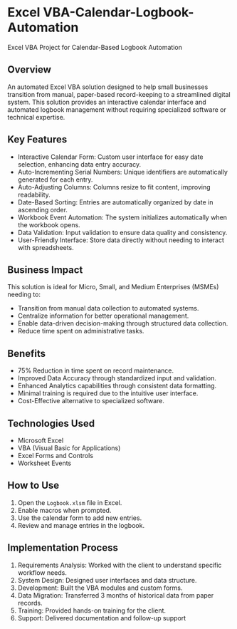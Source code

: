 # Excel VBA-Calendar-Logbook-Automation
Excel VBA Project for Calendar-Based Logbook Automation

## Overview
An automated Excel VBA solution designed to help small businesses transition from manual, paper-based record-keeping to a streamlined digital system. This solution provides an interactive calendar interface and automated logbook management without requiring specialized software or technical expertise.

## Key Features
- Interactive Calendar Form: Custom user interface for easy date selection, enhancing data entry accuracy.
- Auto-Incrementing Serial Numbers: Unique identifiers are automatically generated for each entry.
- Auto-Adjusting Columns: Columns resize to fit content, improving readability.
- Date-Based Sorting: Entries are automatically organized by date in ascending order.
- Workbook Event Automation: The system initializes automatically when the workbook opens.
- Data Validation: Input validation to ensure data quality and consistency.
- User-Friendly Interface: Store data directly without needing to interact with spreadsheets.

## Business Impact
This solution is ideal for Micro, Small, and Medium Enterprises (MSMEs) needing to:
- Transition from manual data collection to automated systems.
- Centralize information for better operational management.
- Enable data-driven decision-making through structured data collection.
- Reduce time spent on administrative tasks.

## Benefits
- 75% Reduction in time spent on record maintenance.
- Improved Data Accuracy through standardized input and validation.
- Enhanced Analytics capabilities through consistent data formatting.
- Minimal training is required due to the intuitive user interface.
- Cost-Effective alternative to specialized software.

## Technologies Used
- Microsoft Excel
- VBA (Visual Basic for Applications)
- Excel Forms and Controls
- Worksheet Events

## How to Use
1. Open the `Logbook.xlsm` file in Excel.
2. Enable macros when prompted.
3. Use the calendar form to add new entries.
4. Review and manage entries in the logbook.

## Implementation Process
1. Requirements Analysis: Worked with the client to understand specific workflow needs.
2. System Design: Designed user interfaces and data structure.
3. Development: Built the VBA modules and custom forms.
4. Data Migration: Transferred 3 months of historical data from paper records.
5. Training: Provided hands-on training for the client.
6. Support: Delivered documentation and follow-up support
